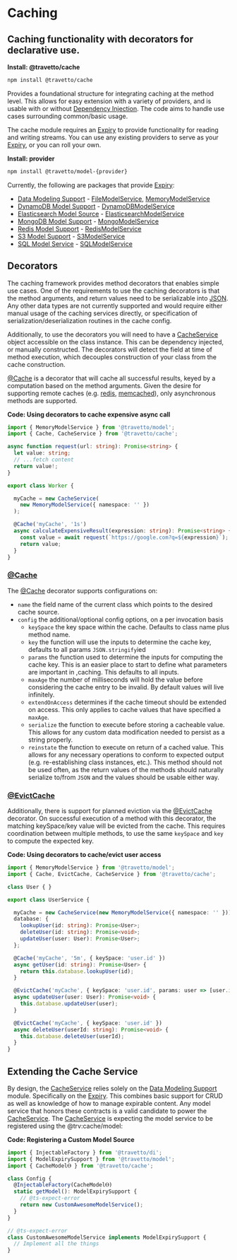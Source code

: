 <!-- This file was generated by @travetto/doc and should not be modified directly -->
<!-- Please modify https://github.com/travetto/travetto/tree/main/module/cache/doc/index.ts and execute "npx trv doc" to rebuild -->
# Caching
## Caching functionality with decorators for declarative use.

**Install: @travetto/cache**
```bash
npm install @travetto/cache
```

Provides a foundational structure for integrating caching at the method level.  This allows for easy extension with a variety of providers, and is usable with or without [Dependency Injection](https://github.com/travetto/travetto/tree/main/module/di#readme "Dependency registration/management and injection support.").  The code aims to handle use cases surrounding common/basic usage.

The cache module requires an [Expiry](https://github.com/travetto/travetto/tree/main/module/model/src/service/expiry.ts#L11) to provide functionality for reading and writing streams. You can use any existing providers to serve as your [Expiry](https://github.com/travetto/travetto/tree/main/module/model/src/service/expiry.ts#L11), or you can roll your own.

**Install: provider**
```bash
npm install @travetto/model-{provider}
```

Currently, the following are packages that provide [Expiry](https://github.com/travetto/travetto/tree/main/module/model/src/service/expiry.ts#L11):
   
   *  [Data Modeling Support](https://github.com/travetto/travetto/tree/main/module/model#readme "Datastore abstraction for core operations.") - [FileModelService](https://github.com/travetto/travetto/tree/main/module/model/src/provider/file.ts#L51), [MemoryModelService](https://github.com/travetto/travetto/tree/main/module/model/src/provider/memory.ts#L54)
   *  [DynamoDB Model Support](https://github.com/travetto/travetto/tree/main/module/model-dynamodb#readme "DynamoDB backing for the travetto model module.") - [DynamoDBModelService](https://github.com/travetto/travetto/tree/main/module/model-dynamodb/src/service.ts#L60)
   *  [Elasticsearch Model Source](https://github.com/travetto/travetto/tree/main/module/model-elasticsearch#readme "Elasticsearch backing for the travetto model module, with real-time modeling support for Elasticsearch mappings.") - [ElasticsearchModelService](https://github.com/travetto/travetto/tree/main/module/model-elasticsearch/src/service.ts#L44)
   *  [MongoDB Model Support](https://github.com/travetto/travetto/tree/main/module/model-mongo#readme "Mongo backing for the travetto model module.") - [MongoModelService](https://github.com/travetto/travetto/tree/main/module/model-mongo/src/service.ts#L51)
   *  [Redis Model Support](https://github.com/travetto/travetto/tree/main/module/model-redis#readme "Redis backing for the travetto model module.") - [RedisModelService](https://github.com/travetto/travetto/tree/main/module/model-redis/src/service.ts#L28)
   *  [S3 Model Support](https://github.com/travetto/travetto/tree/main/module/model-s3#readme "S3 backing for the travetto model module.") - [S3ModelService](https://github.com/travetto/travetto/tree/main/module/model-s3/src/service.ts#L34)
   *  [SQL Model Service](https://github.com/travetto/travetto/tree/main/module/model-sql#readme "SQL backing for the travetto model module, with real-time modeling support for SQL schemas.") - [SQLModelService](https://github.com/travetto/travetto/tree/main/module/model-sql/src/service.ts#L38)

## Decorators
The caching framework provides method decorators that enables simple use cases.  One of the requirements to use the caching decorators is that the method arguments, and return values need to be serializable into [JSON](https://www.json.org).  Any other data types are not currently supported and would require either manual usage of the caching services directly, or specification of serialization/deserialization routines in the cache config.

Additionally, to use the decorators you will need to have a [CacheService](https://github.com/travetto/travetto/tree/main/module/cache/src/service.ts#L29) object accessible on the class instance. This can be dependency injected, or manually constructed. The decorators will detect the field at time of method execution, which decouples construction of your class from the cache construction.

[@Cache](https://github.com/travetto/travetto/tree/main/module/cache/src/decorator.ts#L13) is a decorator that will cache all successful results, keyed by a computation based on the method arguments.  Given the desire for supporting remote caches (e.g. [redis](https://redis.io), [memcached](https://memcached.org)), only asynchronous methods are supported.

**Code: Using decorators to cache expensive async call**
```typescript
import { MemoryModelService } from '@travetto/model';
import { Cache, CacheService } from '@travetto/cache';

async function request(url: string): Promise<string> {
  let value: string;
  // ...fetch content
  return value!;
}

export class Worker {

  myCache = new CacheService(
    new MemoryModelService({ namespace: '' })
  );

  @Cache('myCache', '1s')
  async calculateExpensiveResult(expression: string): Promise<string> {
    const value = await request(`https://google.com?q=${expression}`);
    return value;
  }
}
```

### [@Cache](https://github.com/travetto/travetto/tree/main/module/cache/src/decorator.ts#L13)

The [@Cache](https://github.com/travetto/travetto/tree/main/module/cache/src/decorator.ts#L13) decorator supports configurations on:

   
   *  `name` the field name of the current class which points to the desired cache source.
   *  `config` the additional/optional config options, on a per invocation basis    
      *  `keySpace` the key space within the cache.  Defaults to class name plus method name.
      *  `key` the function  will use the inputs to determine the cache key, defaults to all params `JSON.stringify`ied
      *  `params` the function used to determine the inputs for computing the cache key.  This is an easier place to start to define what parameters are important in ,caching. This defaults to all inputs.
      *  `maxAge` the number of milliseconds will hold the value before considering the cache entry to be invalid.  By default values will live infinitely.
      *  `extendOnAccess` determines if the cache timeout should be extended on access.  This only applies to cache values that have specified a `maxAge`.
      *  `serialize` the function to execute before storing a cacheable value.  This allows for any custom data modification needed to persist as a string properly.
      *  `reinstate` the function to execute on return of a cached value.  This allows for any necessary operations to conform to expected output (e.g. re-establishing class instances, etc.).  This method should not be used often, as the return values of the methods should naturally serialize to/from `JSON` and the values should be usable either way.

### [@EvictCache](https://github.com/travetto/travetto/tree/main/module/cache/src/decorator.ts#L40)

Additionally, there is support for planned eviction via the [@EvictCache](https://github.com/travetto/travetto/tree/main/module/cache/src/decorator.ts#L40) decorator.  On successful execution of a method with this decorator, the matching keySpace/key value will be evicted from the cache.  This requires coordination between multiple methods, to use the same `keySpace` and `key` to compute the expected key.

**Code: Using decorators to cache/evict user access**
```typescript
import { MemoryModelService } from '@travetto/model';
import { Cache, EvictCache, CacheService } from '@travetto/cache';

class User { }

export class UserService {

  myCache = new CacheService(new MemoryModelService({ namespace: '' }));
  database: {
    lookupUser(id: string): Promise<User>;
    deleteUser(id: string): Promise<void>;
    updateUser(user: User): Promise<User>;
  };

  @Cache('myCache', '5m', { keySpace: 'user.id' })
  async getUser(id: string): Promise<User> {
    return this.database.lookupUser(id);
  }

  @EvictCache('myCache', { keySpace: 'user.id', params: user => [user.id] })
  async updateUser(user: User): Promise<void> {
    this.database.updateUser(user);
  }

  @EvictCache('myCache', { keySpace: 'user.id' })
  async deleteUser(userId: string): Promise<void> {
    this.database.deleteUser(userId);
  }
}
```

## Extending the Cache Service

By design, the [CacheService](https://github.com/travetto/travetto/tree/main/module/cache/src/service.ts#L29) relies solely on the [Data Modeling Support](https://github.com/travetto/travetto/tree/main/module/model#readme "Datastore abstraction for core operations.") module.  Specifically on the [Expiry](https://github.com/travetto/travetto/tree/main/module/model/src/service/expiry.ts#L11).   This combines basic support for CRUD as well as knowledge of how to manage expirable content.  Any model service that honors these contracts is a valid candidate to power the [CacheService](https://github.com/travetto/travetto/tree/main/module/cache/src/service.ts#L29).  The [CacheService](https://github.com/travetto/travetto/tree/main/module/cache/src/service.ts#L29) is expecting the model service to be registered using the @trv:cache/model:

**Code: Registering a Custom Model Source**
```typescript
import { InjectableFactory } from '@travetto/di';
import { ModelExpirySupport } from '@travetto/model';
import { CacheModelⲐ } from '@travetto/cache';

class Config {
  @InjectableFactory(CacheModelⲐ)
  static getModel(): ModelExpirySupport {
    // @ts-expect-error
    return new CustomAwesomeModelService();
  }
}

// @ts-expect-error
class CustomAwesomeModelService implements ModelExpirySupport {
  // Implement all the things
}
```
